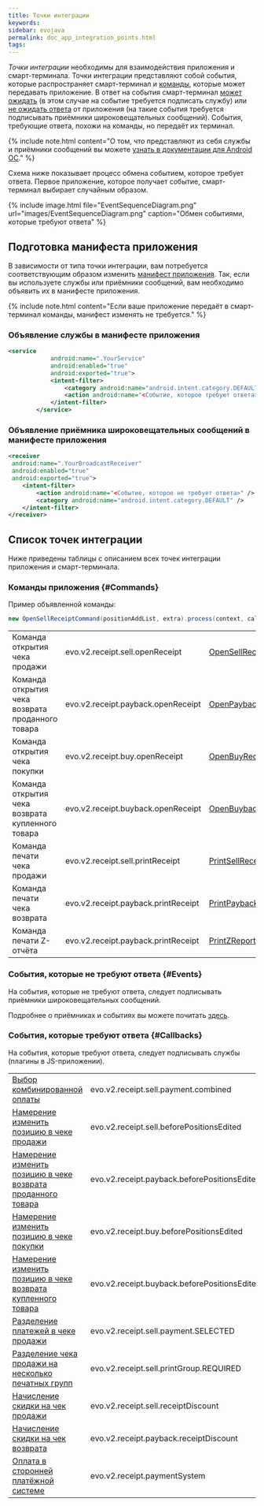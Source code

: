 ```yaml
---
title: Точки интеграции
keywords:
sidebar: evojava
permalink: doc_app_integration_points.html
tags:
---
```


*Точки интеграции* необходимы для взаимодействия приложения и смарт-терминала. Точки интеграции представляют собой события, которые распространяет смарт-терминал и [команды](./doc_app_integration_points.html#Commands), которые может передавать приложение. В ответ на события смарт-терминал [может ожидать](./doc_app_integration_points.html#Callbacks) (в этом случае на событие требуется подписать службу) или [не ожидать ответа](./doc_app_integration_points.html#Events) от приложения (на такие события требуется подписывать приёмники широковещательных сообщений). События, требующие ответа, похожи на команды, но передаёт их терминал.

{% include note.html content="О том, что представляют из себя службы и приёмники сообщений вы можете [узнать в документации для Android ОС](https://developer.android.com/guide/index.html)." %}

Схема ниже показывает процесс обмена событием, которое требует ответа. Первое приложение, которое получает событие, смарт-терминал выбирает случайным образом.

{% include image.html file="EventSequenceDiagram.png" url="images/EventSequenceDiagram.png" caption="Обмен событиями, которые требуют ответа" %}

## Подготовка манифеста приложения
В зависимости от типа точки интеграции, вам потребуется соответствующим образом изменить [манифест приложения](./doc_java_app_manifest.html). Так, если вы используете службы или приёмники сообщений, вам необходимо объявить их в манифесте приложения.

{% include note.html content="Если ваше приложение передаёт в смарт-терминал команды, манифест изменять не требуется." %}

### Объявление службы в манифесте приложения

```xml
<service
            android:name=".YourService"
            android:enabled="true"
            android:exported="true">
            <intent-filter>
                <category android:name="android.intent.category.DEFAULT" />
                <action android:name="<Событие, которое требуют ответа>" />
            </intent-filter>
        </service>
```

### Объявление приёмника широковещательных сообщений в манифесте приложения

```xml
<receiver
 android:name=".YourBroadcastReceiver"
 android:enabled="true"
 android:exported="true">
    <intent-filter>
        <action android:name="<Событие, которое не требует ответа>" />
        <category android:name="android.intent.category.DEFAULT" />
    </intent-filter>
</receiver>
```

## Список точек интеграции

Ниже приведены таблицы с описанием всех точек интеграции приложения и смарт-терминала.

### Команды приложения {#Commands}

Пример объявленной команды:

```java
new OpenSellReceiptCommand(positionAddList, extra).process(context, callback);
```

<table>
<tr>
<td>Команда открытия чека продажи</td>
<td>evo.v2.receipt.sell.openReceipt</td>
<td><a href="https://github.com/evotor/integration-library/blob/develop/src/main/java/ru/evotor/framework/core/action/command/open_receipt_command/OpenSellReceiptCommand.java">OpenSellReceiptCommand</a></td>
<td>new OpenSellReceiptCommand(positionAddList, extra).process(context, callback);</td>
</tr>

<tr>
<td>Команда открытия чека возврата проданного товара</td>
<td>evo.v2.receipt.payback.openReceipt</td>
<td><a href="https://github.com/evotor/integration-library/blob/develop/src/main/java/ru/evotor/framework/core/action/command/open_receipt_command/OpenPaybackReceiptCommand.java">OpenPaybackReceiptCommand </a></td>
<td>new OpenPaybackReceiptCommand(positionAddList, extra).process(context, callback);</td>
</tr>

<tr>
<td>Команда открытия чека покупки</td>
<td>evo.v2.receipt.buy.openReceipt</td>
<td><a href="https://github.com/evotor/integration-library/blob/develop/src/main/java/ru/evotor/framework/core/action/command/open_receipt_command/OpenBuyReceiptCommand.java">OpenBuyReceiptCommand</a></td>
<td>new OpenBuyReceiptCommand(positionAddList, extra).process(context, callback);</td>
</tr>

<tr>
<td>Команда открытия чека возврата купленного товара</td>
<td>evo.v2.receipt.buyback.openReceipt</td>
<td><a href="https://github.com/evotor/integration-library/blob/develop/src/main/java/ru/evotor/framework/core/action/command/open_receipt_command/OpenPaybackReceiptCommand.java">OpenBuybackReceiptCommand </a></td>
<td>new OpenBuybackReceiptCommand(positionAddList, extra).process(context, callback);</td>
</tr>

<tr>
<td>Команда печати чека продажи</td>
<td>evo.v2.receipt.sell.printReceipt</td>
<td><a href="https://github.com/evotor/integration-library/blob/develop/src/main/java/ru/evotor/framework/core/action/command/print_receipt_command/PrintSellReceiptCommand.kt">PrintSellReceiptCommand</a></td>
<td>PrintSellReceiptCommand command = new PrintSellReceiptCommand(positionsList, payments, clientPhone, clientEmail);</td>
</tr>

<tr>
<td>Команда печати чека возврата</td>
<td>evo.v2.receipt.payback.printReceipt</td>
<td><a href="https://github.com/evotor/integration-library/blob/develop/src/main/java/ru/evotor/framework/core/action/command/print_receipt_command/PrintPaybackReceiptCommand.kt">PrintPaybackReceiptCommand</a></td>
<td></td>
</tr>

<tr>
<td>Команда печати Z-отчёта</td>
<td>evo.v2.receipt.payback.printReceipt</td>
<td><a href="https://github.com/evotor/integration-library/blob/develop/src/main/java/ru/evotor/framework/core/action/command/print_z_report_command/PrintZReportCommand.kt">PrintZReportCommand</a></td>
<td>new PrintZReportCommand().process(context, callback);</td>
</tr>
</table>

### События, которые не требуют ответа {#Events}

На события, которые не требуют ответа, следует подписывать приёмники широковещательных сообщений.

Подробнее о приёмниках и событиях вы можете почитать [здесь](./doc_java_broadcastreceiver.html).

### События, которые требуют ответа {#Callbacks}

На события, которые требуют ответа, следует подписывать службы (плагины в JS-приложении).

<table>
<tr>
<td><a href="https://developer.evotor.ru/docs/doc_java_combined_payment.html">Выбор комбинированной оплаты</a></td>
<td>evo.v2.receipt.sell.payment.combined</td>
<td><a href="https://github.com/evotor/integration-library/blob/develop/src/main/java/ru/evotor/framework/core/action/event/receipt/payment/combined/event/PaymentDelegatorEvent.kt">PaymentDelegatorEvent.kt</a></td>
</tr>
<tr>
<td><a href="https://developer.evotor.ru/docs/doc_java_receipt_interactions.html">Намерение изменить позицию в чеке продажи</a></td>
<td>evo.v2.receipt.sell.beforePositionsEdited</td>
<td><a href="https://github.com/evotor/integration-library/blob/develop/src/main/java/ru/evotor/framework/core/action/event/receipt/before_positions_edited/BeforePositionsEditedEvent.java">BeforePositionsEditedEvent.java</a></td>
</tr>
<tr>
<td><a href="https://developer.evotor.ru/docs/doc_java_receipt_interactions.html">Намерение изменить позицию в чеке возврата проданного товара</a></td>
<td>evo.v2.receipt.payback.beforePositionsEdited</td>
<td><a href="https://github.com/evotor/integration-library/blob/develop/src/main/java/ru/evotor/framework/core/action/event/receipt/before_positions_edited/BeforePositionsEditedEvent.java">BeforePositionsEditedEvent.java</a></td>
</tr>
<tr>
<td><a href="https://developer.evotor.ru/docs/doc_java_receipt_interactions.html">Намерение изменить позицию в чеке покупки</a></td>
<td>evo.v2.receipt.buy.beforePositionsEdited</td>
<td><a href="https://github.com/evotor/integration-library/blob/develop/src/main/java/ru/evotor/framework/core/action/event/receipt/before_positions_edited/BeforePositionsEditedEvent.java">BeforePositionsEditedEvent.java</a></td>
</tr>
<tr>
<td><a href="https://developer.evotor.ru/docs/doc_java_receipt_interactions.html">Намерение изменить позицию в чеке возврата купленного товара</a></td>
<td>evo.v2.receipt.buyback.beforePositionsEdited</td>
<td><a href="https://github.com/evotor/integration-library/blob/develop/src/main/java/ru/evotor/framework/core/action/event/receipt/before_positions_edited/BeforePositionsEditedEvent.java">BeforePositionsEditedEvent.java</a></td>
</tr>
<tr>
<td><a href="https://developer.evotor.ru/docs/doc_java_receipt_division.html">Разделение платежей в чеке продажи</a></td>
<td>evo.v2.receipt.sell.payment.SELECTED</td>
<td><a href="https://github.com/evotor/integration-library/blob/develop/src/main/java/ru/evotor/framework/core/action/event/receipt/payment/PaymentSelectedEvent.java">PaymentSelectedEvent.java</a></td>
</tr>
<tr>
<td><a href="https://developer.evotor.ru/docs/doc_java_receipt_division.html">Разделение чека продажи на несколько печатных групп</a></td>
<td>evo.v2.receipt.sell.printGroup.REQUIRED</td>
<td><a href="https://github.com/evotor/integration-library/blob/develop/src/main/java/ru/evotor/framework/core/action/event/receipt/print_group/PrintGroupRequiredEvent.java">PrintGroupRequiredEvent.java</a></td>
</tr>
<tr>
<td><a href="https://developer.evotor.ru/docs/doc_java_discounts.html">Начисление скидки на чек продажи</a></td>
<td>evo.v2.receipt.sell.receiptDiscount</td>
<td><a href="https://github.com/evotor/integration-library/blob/develop/src/main/java/ru/evotor/framework/core/action/event/receipt/discount/ReceiptDiscountEvent.java">ReceiptDiscountEvent.java</a></td>
</tr>
<tr>
<td><a href="https://developer.evotor.ru/docs/doc_java_discounts.html">Начисление скидки на чек возврата</a></td>
<td>evo.v2.receipt.payback.receiptDiscount</td>
<td><a href="https://github.com/evotor/integration-library/blob/develop/src/main/java/ru/evotor/framework/core/action/event/receipt/discount/ReceiptDiscountEvent.java">ReceiptDiscountEvent.java</a></td>
</tr>
<tr>
<td><a href="https://developer.evotor.ru/docs/doc_java_payment_systems.html">Оплата в сторонней платёжной системе</a></td>
<td>evo.v2.receipt.paymentSystem</td>
<td><a href="https://github.com/evotor/integration-library/blob/develop/src/main/java/ru/evotor/framework/core/action/event/receipt/payment/system/event/PaymentSystemEvent.kt">PaymentSystemEvent.kt</a></td>
</tr>
</table>
